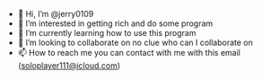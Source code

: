 - 👋 Hi, I’m @jerry0109
- 👀 I’m interested in getting rich and do some program
- 🌱 I’m currently learning how to use this program
- 💞️ I’m looking to collaborate on no clue who can I collaborate on
- 📫 How to reach me you can contact with me with this email (soloplayer111@icloud.com)

<!---
jerry0109/jerry0109 is a ✨ special ✨ repository because its `README.md` (this file) appears on your GitHub profile.
You can click the Preview link to take a look at your changes.
--->
